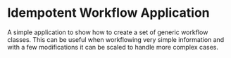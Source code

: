 # Idempotent Workflow Application

A simple application to show how to create a set of generic workflow classes. This can be useful when workflowing very simple information and with a few modifications it can be scaled to handle more complex cases. 
